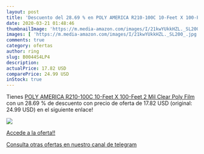 ```yaml
---
layout: post
title: 'Descuento del 28.69 % en POLY AMERICA R210-100C 10-Feet X 100-Fee'
date: 2020-03-21 01:48:46
thumbnailImage: 'https://m.media-amazon.com/images/I/21kwYUkkHZL._SL200_.jpg'
images: [ 'https://m.media-amazon.com/images/I/21kwYUkkHZL._SL200_.jpg' ]
comments: true
category: ofertas
author: ring
slug: B0044S4LP4
description:
actualPrice: 17.82 USD
comparePrice: 24.99 USD
inStock: true
---
```


Tienes [POLY AMERICA R210-100C 10-Feet X 100-Feet 2 Mil Clear Poly Film](https://www.amazon.com/dp/B0044S4LP4/?tag=redken08-20) con un 28.69 % de descuento con precio de oferta de 17.82 USD (original: 24.99 USD) en el siguiente enlace!

[![](https://m.media-amazon.com/images/I/21kwYUkkHZL._SL200_.jpg)](https://www.amazon.com/dp/B0044S4LP4/?tag=redken08-20)

[Accede a la oferta!!](https://www.amazon.com/dp/B0044S4LP4/?tag=redken08-20)

[Consulta otras ofertas en nuestro canal de telegram](https://t.me/s/ofertas25)

